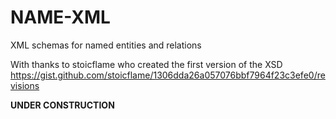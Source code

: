 # NAME-XML
XML schemas for named entities and relations

With thanks to stoicflame who created the first version of the XSD
https://gist.github.com/stoicflame/1306dda26a057076bbf7964f23c3efe0/revisions


**UNDER CONSTRUCTION**
